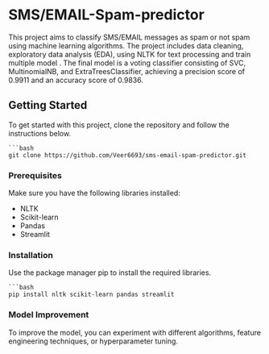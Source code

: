 # SMS/EMAIL-Spam-predictor

This project aims to classify SMS/EMAIL messages as spam or not spam using machine learning algorithms. The project includes data cleaning, exploratory data analysis (EDA), using NLTK for text processing and train multiple model . The final model is a voting classifier consisting of SVC, MultinomialNB, and ExtraTreesClassifier, achieving a precision score of 0.9911 and an accuracy score of 0.9836.

## Getting Started

To get started with this project, clone the repository and follow the instructions below.

    ```bash
    git clone https://github.com/Veer6693/sms-email-spam-predictor.git

### Prerequisites

Make sure you have the following libraries installed:
- NLTK
- Scikit-learn
- Pandas
- Streamlit

### Installation

Use the package manager pip to install the required libraries.

    ```bash
    pip install nltk scikit-learn pandas streamlit

### Model Improvement
To improve the model, you can experiment with different algorithms, feature engineering techniques, or hyperparameter tuning.

